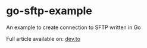 # go-sftp-example
An example to create connection to SFTP written in Go

Full article available on: [dev.to](#https://dev.to/frasnym/secure-file-transfer-made-easy-connecting-to-sftp-servers-with-golang-1caj-temp-slug-4015557)